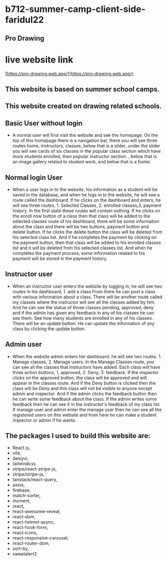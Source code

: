 # b712-summer-camp-client-side-faridul22

## Pro Drawing 
# live website link
[https://pro-drawing.web.app/](https://pro-drawing.web.app/)


## This website is based on summer school camps. 
##  This website created on drawing related schools.

## Basic User without login
- A normal user will first visit the website and see the homepage. On the top of this homepage there is a navigation bar, there you will see three routes home, instructors, classes, below that is a slider, under the slider you will see cards of six classes in the popular class section which have more students enrolled, then popular instructor section. , below that is an image gallery related to student work, and below that is a footer.

## Normal login User
- When a user logs in to the website, his information as a student will be saved in the database, and when he logs in to the website, he will see a route called the dashboard.  If he clicks on the dashboard and enters, he will see three routes, 1.  Selected Classes, 2.  enrolled classes,3.  payment history.  In the first state these routes will contain nothing.  If he clicks on the enroll now button of a class then that class will be added to the selected classes route of his dashboard, there will be some information about the class and there will be two buttons, payment button and delete button.  If he clicks the delete button the class will be deleted from his selected class list.  And if he completes the payment by clicking on the payment button, then that class will be added to his enrolled classes list and it will be deleted from his selected classes list.  And when he completes the payment process, some information related to his payment will be stored in the payment history.

## Instructor user
- When an instructor user enters the website by logging in, he will see two routes in his dashboard, 1.  add a class From there he can post a class with various information about a class.  There will be another route called my classes where the instructor will see all the classes added by him.  And he can see the status of those classes pending, approved, deny and if the admin has given any feedback in any of his classes he can see them.  See how many students are enrolled in any of his classes.  There will be an update button.  He can update the information of any class by clicking the update button.

## Admin user
- When the website admin enters her dashboard, he will see two routes.  1.  Manage classes, 2.  Manage users.  In the Manage Classes route, you can see all the classes that instructors have added.  Each class will have three action buttons, 1, approved, 2. Deny, 3.  feedback.  If the inspector clicks on the approved button, the class will be approved and will appear in the classes route.  And if the Deny button is clicked then the class will be Deny and this class will not be visible to anyone except admin and inspector.  And if the admin clicks the feedback button then he can write some feedback about the class.  If the admin writes some feedback then he can see it in the instructor's feedback of my class list. If manage user and admin enter the manage user then he can see all the registered users on this website and from here he can make a student inspector or admin if he wants.

## The packages I used to build this website are:
 -  React js,
 - vite,
 - daisyui,
 - tailwindcss
 - stripe/react-stripe-js,
 - stripe/stripe-js,
 - tanstack/react-query,
 - axios,
 - firebase,
 - match-sorter,
 - moment,
 - react,
 - react-awesome-reveal,
 - react-dom,
 - react-helmet-async,
 - react-hook-form,
 - react-icons,
 - react-responsive-carousel,
 - react-router-dom,
 - sort-by,
 - sweetalert2
